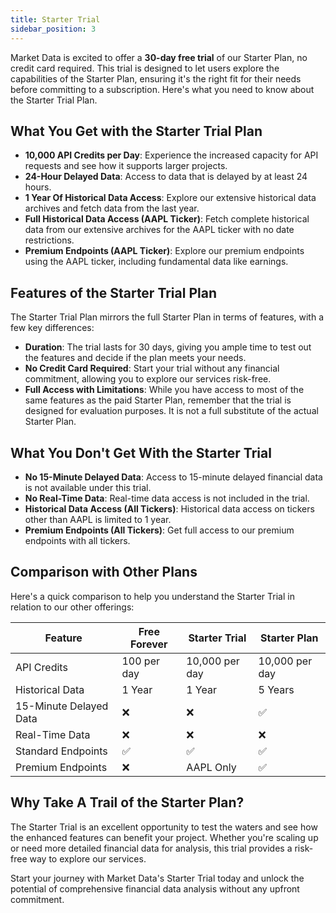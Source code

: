 ```yaml
---
title: Starter Trial
sidebar_position: 3
---
```


Market Data is excited to offer a **30-day free trial** of our Starter Plan, no credit card required. This trial is designed to let users explore the capabilities of the Starter Plan, ensuring it's the right fit for their needs before committing to a subscription. Here's what you need to know about the Starter Trial Plan.

## What You Get with the Starter Trial Plan

- **10,000 API Credits per Day**: Experience the increased capacity for API requests and see how it supports larger projects.
- **24-Hour Delayed Data**: Access to data that is delayed by at least 24 hours.
- **1 Year Of Historical Data Access**: Explore our extensive historical data archives and fetch data from the last year.
- **Full Historical Data Access (AAPL Ticker)**: Fetch complete historical data from our extensive archives for the AAPL ticker with no date restrictions.
- **Premium Endpoints (AAPL Ticker)**: Explore our premium endpoints using the AAPL ticker, including fundamental data like earnings.

## Features of the Starter Trial Plan

The Starter Trial Plan mirrors the full Starter Plan in terms of features, with a few key differences:

- **Duration**: The trial lasts for 30 days, giving you ample time to test out the features and decide if the plan meets your needs.
- **No Credit Card Required**: Start your trial without any financial commitment, allowing you to explore our services risk-free.
- **Full Access with Limitations**: While you have access to most of the same features as the paid Starter Plan, remember that the trial is designed for evaluation purposes. It is not a full substitute of the actual Starter Plan.

## What You Don't Get With the Starter Trial

- **No 15-Minute Delayed Data**: Access to 15-minute delayed financial data is not available under this trial.
- **No Real-Time Data**: Real-time data access is not included in the trial.
- **Historical Data Access (All Tickers)**: Historical data access on tickers other than AAPL is limited to 1 year.
- **Premium Endpoints (All Tickers)**: Get full access to our premium endpoints with all tickers.

## Comparison with Other Plans

Here's a quick comparison to help you understand the Starter Trial in relation to our other offerings:

| Feature               | Free Forever | Starter Trial | Starter Plan  |
|-----------------------|--------------|---------------|---------------|
| API Credits           | 100 per day  | 10,000 per day | 10,000 per day |
| Historical Data       | 1 Year       | 1 Year       | 5 Years        |
| 15-Minute Delayed Data          | ❌           | ❌            | ✅             |
| Real-Time Data        | ❌           | ❌            | ❌             |
| Standard Endpoints    | ✅           | ✅            | ✅             |
| Premium Endpoints     | ❌           | AAPL Only     | ✅             |

## Why Take A Trail of the Starter Plan?

The Starter Trial is an excellent opportunity to test the waters and see how the enhanced features can benefit your project. Whether you're scaling up or need more detailed financial data for analysis, this trial provides a risk-free way to explore our services.

Start your journey with Market Data's Starter Trial today and unlock the potential of comprehensive financial data analysis without any upfront commitment.
